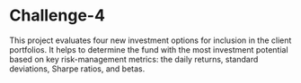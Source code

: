 # Challenge-4

This project evaluates four new investment options for inclusion in the client portfolios. It helps to determine the fund with the most investment potential based on key risk-management metrics: the daily returns, standard deviations, Sharpe ratios, and betas.



